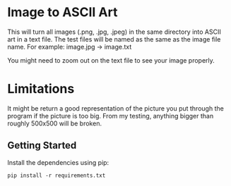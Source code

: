 # Image to ASCII Art
This will turn all images (.png, .jpg, .jpeg) in the same directory into ASCII art in a text file.
The test files will be named as the same as the image file name.
For example: image.jpg -> image.txt

You might need to zoom out on the text file to see your image properly.

# Limitations
It might be return a good representation of the picture you put through the program if the picture is too big. 
From my testing, anything bigger than roughly 500x500 will be broken.

 ## Getting Started
Install the dependencies using pip:

    pip install -r requirements.txt